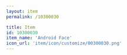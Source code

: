 ```yaml
---
layout: item
permalink: /10300030

title: Item
id: 10300030
item_name: 'Android Face'
icon_url: 'item/icon/customize/00300030.png'
---
```

